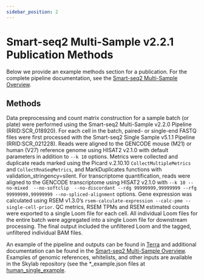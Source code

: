 ```yaml
---
sidebar_position: 2
---
```


# Smart-seq2 Multi-Sample v2.2.1 Publication Methods

Below we provide an example methods section for a publication. For the complete pipeline documentation, see the [Smart-seq2 Multi-Sample Overview](./README.md).

## Methods

Data preprocessing and count matrix construction for a sample batch (or plate) were performed using the Smart-seq2 Multi-Sample v2.2.0 Pipeline (RRID:SCR_018920). For each cell in the batch, paired- or single-end FASTQ files were first processed with the Smart-seq2 Single Sample v5.1.1 Pipeline (RRID:SCR_021228). Reads were aligned to the GENCODE mouse (M21) or human (V27) reference genome using HISAT2 v2.1.0 with default parameters in addition to `--k 10` options. Metrics were collected and duplicate reads marked using the Picard v.2.10.10 `CollectMultipleMetrics` and `CollectRnaSeqMetrics`, and MarkDuplicates functions with validation_stringency=silent. For transcriptome quantification, reads were aligned to the GENCODE transcriptome using HISAT2 v2.1.0 with `--k 10 --no-mixed  --no-softclip  --no-discordant --rdg 99999999,99999999 --rfg 99999999,99999999 --no-spliced-alignment` options. Gene expression was calculated using RSEM v1.3.0’s `rsem-calculate-expression --calc-pme --single-cell-prior`. QC metrics, RSEM TPMs and RSEM estimated counts were exported to a single Loom file for each cell. All individual Loom files for the entire batch were aggregated into a single Loom file for downstream processing. The final output included the unfiltered Loom and the tagged, unfiltered individual BAM files.

An example of the pipeline and outputs can be found in [Terra](https://app.terra.bio/#workspaces/featured-workspaces-hca/HCA%20Smart-seq2%20Multi%20Sample%20Pipeline) and additional documentation can be found in the [Smart-seq2 Multi-Sample Overview](./README.md). Examples of genomic references, whitelists, and other inputs are available in the Skylab repository (see the *_example.json files at [human_single_example](https://github.com/broadinstitute/warp/blob/master/pipelines/skylab/smartseq2_multisample/human_single_example.json).
